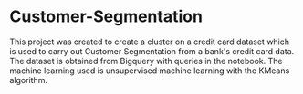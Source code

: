# Customer-Segmentation

This project was created to create a cluster on a credit card dataset which is used to carry out Customer Segmentation from a bank's credit card data. The dataset is obtained from Bigquery with queries in the notebook. The machine learning used is unsupervised machine learning with the KMeans algorithm.
